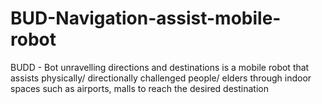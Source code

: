 # BUD-Navigation-assist-mobile-robot
BUDD - Bot unravelling directions and destinations is a mobile robot that assists physically/ directionally challenged people/ elders through indoor spaces such as airports, malls to reach the desired destination
